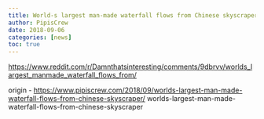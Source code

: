 ```yaml
---
title: World-s largest man-made waterfall flows from Chinese skyscraper
author: PipisCrew
date: 2018-09-06
categories: [news]
toc: true
---
```


https://www.reddit.com/r/Damnthatsinteresting/comments/9dbrvv/worlds_largest_manmade_waterfall_flows_from/

origin - https://www.pipiscrew.com/2018/09/worlds-largest-man-made-waterfall-flows-from-chinese-skyscraper/ worlds-largest-man-made-waterfall-flows-from-chinese-skyscraper